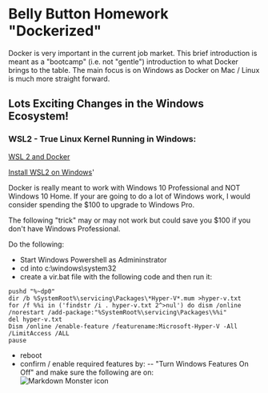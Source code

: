 # Belly Button Homework "Dockerized"

Docker is very important in the current job market.  This brief introduction is meant as a "bootcamp" (i.e. not "gentle") introduction to what Docker brings to the table.  The main focus is on Windows as Docker on Mac / Linux is much more straight forward.

## Lots Exciting Changes in the Windows Ecosystem!

### WSL2 - True Linux Kernel Running in Windows:

[WSL 2 and Docker](https://www.youtube.com/watch?v=5RQbdMn04Oc)

[Install WSL2 on Windows](https://docs.microsoft.com/en-us/windows/wsl/install-win10)'

Docker is really meant to work with Windows 10 Professional and NOT Windows 10 Home.  If your are going to do a lot of Windows work, I would consider spending the $100 to upgrade to Windows Pro.

The following "trick" may or may not work but could save you $100 if you don't have Windows Professional.

Do the following:
- Start Windows Powershell as Admininstrator
- cd into c:\windows\system32
- create a vir.bat file with the following code and then run it:
```
pushd "%~dp0"
dir /b %SystemRoot%\servicing\Packages\*Hyper-V*.mum >hyper-v.txt
for /f %%i in ('findstr /i . hyper-v.txt 2^>nul') do dism /online /norestart /add-package:"%SystemRoot%\servicing\Packages\%%i"
del hyper-v.txt
Dism /online /enable-feature /featurename:Microsoft-Hyper-V -All /LimitAccess /ALL
pause
```
- reboot
- confirm / enable required features by:
-- "Turn Windows Features On Off" and make sure the following are on:
<br><img src="markdownmonstericon.png"
     alt="Markdown Monster icon"
     style="float: left; margin-right: 10px;" />



